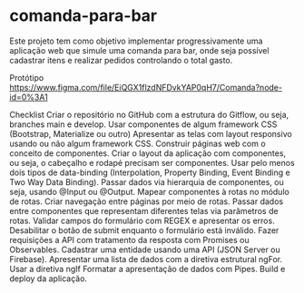 # comanda-para-bar

Este projeto tem como objetivo implementar progressivamente uma aplicação web que simule uma comanda para bar, onde seja possível cadastrar itens e realizar pedidos controlando o total gasto.


Protótipo
https://www.figma.com/file/EiQGX1flzdNFDvkYAP0qH7/Comanda?node-id=0%3A1

Checklist
 Criar o repositório no GitHub com a estrutura do Gitflow, ou seja, branches main e develop.
 Usar componentes de algum framework CSS (Bootstrap, Materialize ou outro)
 Apresentar as telas com layout responsivo usando ou não algum framework CSS.
 Construir páginas web com o conceito de componentes.
 Criar o layout da aplicação com componentes, ou seja, o cabeçalho e rodapé precisam ser componentes.
 Usar pelo menos dois tipos de data-binding (Interpolation, Property Binding, Event Binding e Two Way Data Binding).
 Passar dados via hierarquia de componentes, ou seja, usando @Input ou @Output.
 Mapear componentes à rotas no módulo de rotas.
 Criar navegação entre páginas por meio de rotas.
 Passar dados entre componentes que representam diferentes telas via parâmetros de rotas.
 Validar campos do formulário com REGEX e apresentar os erros.
 Desabilitar o botão de submit enquanto o formulário está inválido.
 Fazer requisições a API com tratamento da resposta com Promises ou Observables.
 Cadastrar uma entidade usando uma API (JSON Server ou Firebase).
 Apresentar uma lista de dados com a diretiva estrutural ngFor.
 Usar a diretiva ngIf
 Formatar a apresentação de dados com Pipes.
 Build e deploy da aplicação.
